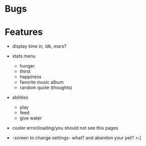 # Bugs

# Features
- display time in, idk, mars?
- stats menu
    * hunger
    * thirst
    * happiness
    * favorite music album
    * random quote (thoughts)

- abilities
    * play
    * feed
    * give water

- cooler error/loading/you should not see this pages

- -screen to change settings- what? and abandon your pet? >:(
